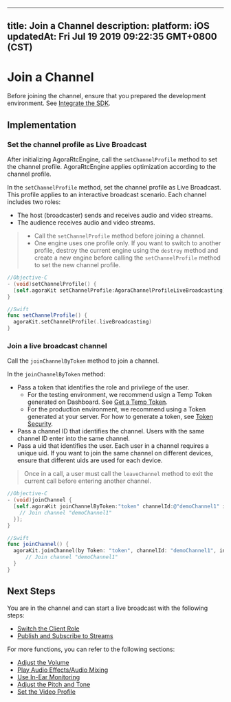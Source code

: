
---
title: Join a Channel
description: 
platform: iOS
updatedAt: Fri Jul 19 2019 09:22:35 GMT+0800 (CST)
---
# Join a Channel
Before joining the channel, ensure that you prepared the development environment. See [Integrate the SDK](../../en/Interactive%20Broadcast/ios_video.md).

## Implementation

### Set the channel profile as Live Broadcast
After initializing AgoraRtcEngine, call the `setChannelProfile` method to set the channel profile. AgoraRtcEngine applies optimization according to the channel profile.

In the `setChannelProfile` method, set the channel profile as Live Broadcast. This profile applies to an interactive broadcast scenario. Each channel includes two roles:

- The host (broadcaster) sends and receives audio and video streams.
- The audience receives audio and video streams.

> - Call the `setChannelProfile` method before joining a channel.
> - One engine uses one profile only. If you want to switch to another profile, destroy the current engine using the `destroy` method and create a new engine before calling the `setChannelProfile` method to set the new channel profile.

```objective-c
//Objective-C
- (void)setChannelProfile() {
  [self.agoraKit setChannelProfile:AgoraChannelProfileLiveBroadcasting]
}
```

```swift
//Swift
func setChannelProfile() {
  agoraKit.setChannelProfile(.liveBroadcasting)
}
```

### Join a live broadcast channel
Call the `joinChannelByToken` method to join a channel. 

In the `joinChannelByToken` method:

- Pass a token that identifies the role and privilege of the user. 
	- For the testing environment, we recommend usign a Temp Token generated on Dashboard. See [Get a Temp Token](../../en/Interactive%20Broadcast/token.md).
	- For the production environment, we recommend using a Token generated at your server. For how to generate a token, see [Token Security](../../en/Interactive%20Broadcast/token_server.md). 
- Pass a channel ID that identifies the channel. Users with the same channel ID enter into the same channel.
- Pass a uid that identifies the user. Each user in a channel requires a unique uid. If you want to join the same channel on different devices, ensure that different uids are used for each device.

> Once in a call, a user must call the `leaveChannel` method to exit the current call before entering another channel.

```objective-c
//Objective-C
- (void)joinChannel {
  [self.agoraKit joinChannelByToken:"token" channelId:@"demoChannel1" info:nil uid:0 joinSuccess:^(NSString *channel, NSUInteger uid, NSInteger elapsed) {
    // Join channel "demoChannel1"
  }];
}
```

```swift
//Swift
func joinChannel() {
  agoraKit.joinChannel(by Token: "token", channelId: "demoChannel1", info:nil, uid:0){[weak self] (sid, uid, elapsed) -> Void in
      // Join channel "demoChannel1"
  }
}
```

## Next Steps
You are in the channel and can start a live broadcast with the following steps:

- [Switch the Client Role](../../en/Interactive%20Broadcast/role_ios.md)
- [Publish and Subscribe to Streams](../../en/Interactive%20Broadcast/publish_ios_live.md)

For more functions, you can refer to the following sections:

- [Adjust the Volume](../../en/Interactive%20Broadcast/volume_ios.md)
- [Play Audio Effects/Audio Mixing](../../en/Interactive%20Broadcast/effect_mixing_ios.md)
- [Use In-Ear Monitoring](../../en/Interactive%20Broadcast/in-ear_ios.md)
- [Adjust the Pitch and Tone](../../en/Interactive%20Broadcast/voice_effect_ios.md)
- [Set the Video Profile](../../en/Interactive%20Broadcast/videoProfile_ios.md)
